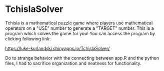 # TchislaSolver
Tchisla is a mathematical puzzle game where players use mathematical operators on a "USE" number to generate a "TARGET" number. This is a program which solves the game for you! You can access the program by clicking following link:

https://luke-kurlandski.shinyapps.io/TchislaSolver/

Do to strange behavior with the connecting between app.R and the python files, I had to sacrifice organization and neatness for functionality.
